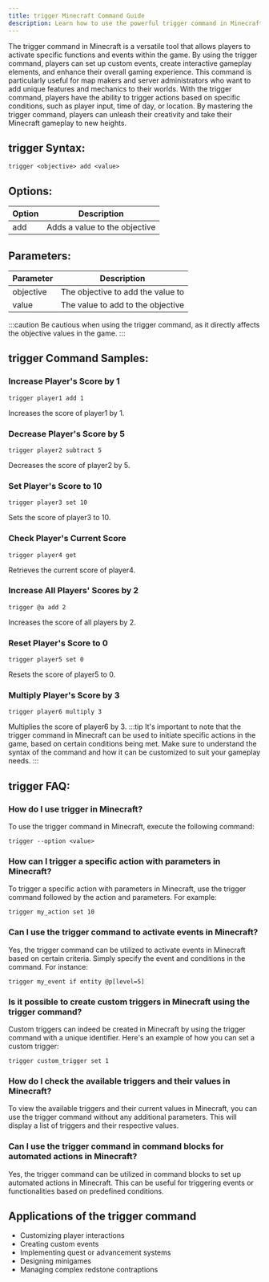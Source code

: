 ```yaml
---
title: trigger Minecraft Command Guide
description: Learn how to use the powerful trigger command in Minecraft to activate specific functions and events within the game.
---
```


The trigger command in Minecraft is a versatile tool that allows players to activate specific functions and events within the game. By using the trigger command, players can set up custom events, create interactive gameplay elements, and enhance their overall gaming experience. This command is particularly useful for map makers and server administrators who want to add unique features and mechanics to their worlds. With the trigger command, players have the ability to trigger actions based on specific conditions, such as player input, time of day, or location. By mastering the trigger command, players can unleash their creativity and take their Minecraft gameplay to new heights.
## trigger Syntax:
```console
trigger <objective> add <value>
```
## Options:
| Option   | Description                       |
|----------|-----------------------------------|
| add      | Adds a value to the objective     |

## Parameters:
| Parameter  | Description                            |
|------------|----------------------------------------|
| objective  | The objective to add the value to      |
| value      | The value to add to the objective      |

:::caution
Be cautious when using the trigger command, as it directly affects the objective values in the game.
:::
## trigger Command Samples:
### Increase Player's Score by 1
```console
trigger player1 add 1
```
Increases the score of player1 by 1.

### Decrease Player's Score by 5
```console
trigger player2 subtract 5
```
Decreases the score of player2 by 5.

### Set Player's Score to 10
```console
trigger player3 set 10
```
Sets the score of player3 to 10.

### Check Player's Current Score
```console
trigger player4 get
```
Retrieves the current score of player4.

### Increase All Players' Scores by 2
```console
trigger @a add 2
```
Increases the score of all players by 2.

### Reset Player's Score to 0
```console
trigger player5 set 0
```
Resets the score of player5 to 0.

### Multiply Player's Score by 3
```console
trigger player6 multiply 3
```
Multiplies the score of player6 by 3.
:::tip
It's important to note that the trigger command in Minecraft can be used to initiate specific actions in the game, based on certain conditions being met. Make sure to understand the syntax of the command and how it can be customized to suit your gameplay needs.
:::

## trigger FAQ:
### How do I use trigger in Minecraft?
To use the trigger command in Minecraft, execute the following command:
```console
trigger --option <value>
```

### How can I trigger a specific action with parameters in Minecraft?
To trigger a specific action with parameters in Minecraft, use the trigger command followed by the action and parameters. For example:
```console
trigger my_action set 10
```

### Can I use the trigger command to activate events in Minecraft?
Yes, the trigger command can be utilized to activate events in Minecraft based on certain criteria. Simply specify the event and conditions in the command. For instance:
```console
trigger my_event if entity @p[level=5]
```

### Is it possible to create custom triggers in Minecraft using the trigger command?
Custom triggers can indeed be created in Minecraft by using the trigger command with a unique identifier. Here's an example of how you can set a custom trigger:
```console
trigger custom_trigger set 1
```

### How do I check the available triggers and their values in Minecraft?
To view the available triggers and their current values in Minecraft, you can use the trigger command without any additional parameters. This will display a list of triggers and their respective values.

### Can I use the trigger command in command blocks for automated actions in Minecraft?
Yes, the trigger command can be utilized in command blocks to set up automated actions in Minecraft. This can be useful for triggering events or functionalities based on predefined conditions.

## Applications of the trigger command

- Customizing player interactions
- Creating custom events
- Implementing quest or advancement systems
- Designing minigames
- Managing complex redstone contraptions